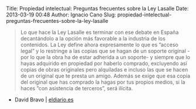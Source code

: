 Title: Propiedad intelectual: Preguntas frecuentes sobre la Ley Lasalle
Date: 2013-03-19 00:48
Author: Ignacio Cano
Slug: propiedad-intelectual-preguntas-frecuentes-sobre-la-ley-lasalle

> Lo que hace la Ley Lasalle es terminar con ese debate en España
> decantándolo a la opción más favorable a la industria de los
> contenidos. La Ley define ahora expresamente lo que es ”acceso legal”
> y lo restringe a las copias que se hagan de un soporte original -por
> lo que la obra ha de estar adherida a un soporte- y siempre que lo
> hayas adquirido en propiedad por haberlo comprado, excluyendo así
> copias de obras originales pero alquiladas e incluso las que se hacen
> de un original que te presta un amigo. Además se exige que esa copia
> del original que has comprado la hagas por tus propios medios, si la
> haces ”con asistencia de terceros”, será ilícita.

- David Bravo | [eldiario.es][]

  [eldiario.es]: http://www.eldiario.es/zonacritica/Propiedad-Intelectual-Preguntas-Frecuentes-Lasalle_6_112048800.html
    "Propiedad intelectual: Preguntas frecuentes sobre la Ley Lasalle"
